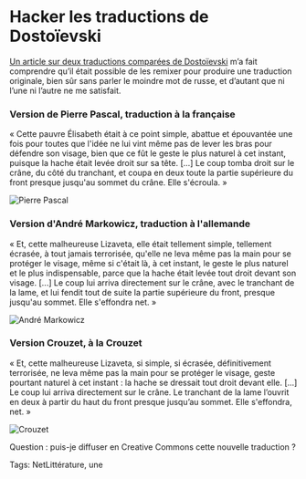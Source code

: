 # Hacker les traductions de Dostoïevski

[Un article sur deux traductions comparées de Dostoïevski](http://www.lapresse.ca/arts/livres/201305/27/01-4654830-dostoievski-traduire-a-la-francaise-ou-a-lallemande.php) m’a fait comprendre qu’il était possible de les remixer pour produire une traduction originale, bien sûr sans parler le moindre mot de russe, et d’autant que ni l’une ni l’autre ne me satisfait.

### Version de Pierre Pascal, traduction à la française

« Cette pauvre Élisabeth était à ce point simple, abattue et épouvantée une fois pour toutes que l'idée ne lui vint même pas de lever les bras pour défendre son visage, bien que ce fût le geste le plus naturel à cet instant, puisque la hache était levée droit sur sa tête. \[...\] Le coup tomba droit sur le crâne, du côté du tranchant, et coupa en deux toute la partie supérieure du front presque jusqu'au sommet du crâne. Elle s'écroula. »

![Pierre Pascal](http://blog.tcrouzet.comhttps://tcrouzet.com/images_tc/2013/07/dos2.png)

### Version d'André Markowicz, traduction à l'allemande

« Et, cette malheureuse Lizaveta, elle était tellement simple, tellement écrasée, à tout jamais terrorisée, qu'elle ne leva même pas la main pour se protéger le visage, même si c'était là, à cet instant, le geste le plus naturel et le plus indispensable, parce que la hache était levée tout droit devant son visage. \[...\] Le coup lui arriva directement sur le crâne, avec le tranchant de la lame, et lui fendit tout de suite la partie supérieure du front, presque jusqu'au sommet. Elle s'effondra net. »

![André Markowicz](http://blog.tcrouzet.comhttps://tcrouzet.com/images_tc/2013/07/dos1.png)

### Version Crouzet, à la Crouzet

« Et, cette malheureuse Lizaveta, si simple, si écrasée, définitivement terrorisée, ne leva même pas la main pour se protéger le visage, geste pourtant naturel à cet instant : la hache se dressait tout droit devant elle. \[...\] Le coup lui arriva directement sur le crâne. Le tranchant de la lame l’ouvrit en deux à partir du haut du front presque jusqu’au sommet. Elle s'effondra, net. »

![Crouzet](http://blog.tcrouzet.comhttps://tcrouzet.com/images_tc/2013/07/dos3.png)

Question : puis-je diffuser en Creative Commons cette nouvelle traduction ?

Tags: NetLittérature, une